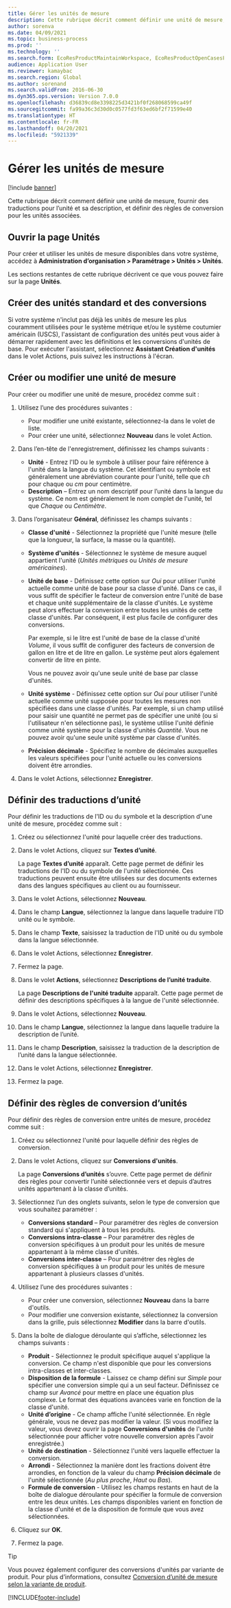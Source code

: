```yaml
---
title: Gérer les unités de mesure
description: Cette rubrique décrit comment définir une unité de mesure, fournir des traductions pour l’unité et sa description, et définir des règles de conversion pour les unités associées.
author: sorenva
ms.date: 04/09/2021
ms.topic: business-process
ms.prod: ''
ms.technology: ''
ms.search.form: EcoResProductMaintainWorkspace, EcoResProductOpenCasesFormPart, UnitOfMeasure, UnitOfMeasureReportingTranslation, UnitOfMeasureTranslation, UnitOfMeasureConversion, UnitOfMeasureConversionEditOrCreate, UnitOfMeasureLookup, UnitOfMeasureCalculator, UnitOfMeasureWizard, UnitOfMeasureLookupTest
audience: Application User
ms.reviewer: kamaybac
ms.search.region: Global
ms.author: sorenand
ms.search.validFrom: 2016-06-30
ms.dyn365.ops.version: Version 7.0.0
ms.openlocfilehash: d36839cd8e3398225d3421bf0f268068599ca49f
ms.sourcegitcommit: fa99a36c3d30d0c0577fd3f63ed6bf2f71599e40
ms.translationtype: HT
ms.contentlocale: fr-FR
ms.lasthandoff: 04/20/2021
ms.locfileid: "5921339"
---
```

# <a name="manage-units-of-measure"></a>Gérer les unités de mesure

[!include [banner](../../includes/banner.md)]

Cette rubrique décrit comment définir une unité de mesure, fournir des traductions pour l’unité et sa description, et définir des règles de conversion pour les unités associées.

## <a name="open-the-units-page"></a>Ouvrir la page Unités

Pour créer et utiliser les unités de mesure disponibles dans votre système, accédez à **Administration d’organisation \> Paramétrage \> Unités \> Unités**.

Les sections restantes de cette rubrique décrivent ce que vous pouvez faire sur la page **Unités**.

## <a name="create-standard-units-and-conversions"></a>Créer des unités standard et des conversions

Si votre système n'inclut pas déjà les unités de mesure les plus couramment utilisées pour le système métrique et/ou le système coutumier américain (USCS), l'assistant de configuration des unités peut vous aider à démarrer rapidement avec les définitions et les conversions d'unités de base. Pour exécuter l'assistant, sélectionnez **Assistant Création d'unités** dans le volet Actions, puis suivez les instructions à l'écran.

## <a name="create-or-edit-a-unit-of-measure"></a>Créer ou modifier une unité de mesure

Pour créer ou modifier une unité de mesure, procédez comme suit :

1. Utilisez l’une des procédures suivantes :

    - Pour modifier une unité existante, sélectionnez-la dans le volet de liste.
    - Pour créer une unité, sélectionnez **Nouveau** dans le volet Action.

1. Dans l’en-tête de l'enregistrement, définissez les champs suivants :

    - **Unité** - Entrez l'ID ou le symbole à utiliser pour faire référence à l'unité dans la langue du système. Cet identifiant ou symbole est généralement une abréviation courante pour l'unité, telle que *ch* pour chaque ou *cm* pour centimètre.
    - **Description** – Entrez un nom descriptif pour l’unité dans la langue du système. Ce nom est généralement le nom complet de l'unité, tel que *Chaque* ou *Centimètre*.

1. Dans l’organisateur **Général**, définissez les champs suivants :<!-- KFM: confirm this:    - **Fixed unit assignment** and **Fixed unit** – These fields have an effect only if you're using the Microsoft Retail Essentials product. If the current unit can be mapped to one of the fixed units that are used by Retail Essentials, set the **Fixed unit assignment** option to *Yes*. Then select the fixed unit in the **Fixed unit** field. -->

    - **Classe d'unité** - Sélectionnez la propriété que l'unité mesure (telle que la longueur, la surface, la masse ou la quantité).
    - **Système d'unités** - Sélectionnez le système de mesure auquel appartient l'unité (*Unités métriques* ou *Unités de mesure américaines*).
    - **Unité de base** - Définissez cette option sur *Oui* pour utiliser l'unité actuelle comme unité de base pour sa classe d'unité. Dans ce cas, il vous suffit de spécifier le facteur de conversion entre l'unité de base et chaque unité supplémentaire de la classe d'unités. Le système peut alors effectuer la conversion entre toutes les unités de cette classe d'unités. Par conséquent, il est plus facile de configurer des conversions.

        Par exemple, si le litre est l'unité de base de la classe d'unité *Volume*, il vous suffit de configurer des facteurs de conversion de gallon en litre et de litre en gallon. Le système peut alors également convertir de litre en pinte.

        Vous ne pouvez avoir qu'une seule unité de base par classe d'unités.

    - **Unité système** - Définissez cette option sur *Oui* pour utiliser l'unité actuelle comme unité supposée pour toutes les mesures non spécifiées dans une classe d'unités. Par exemple, si un champ utilisé pour saisir une quantité ne permet pas de spécifier une unité (ou si l'utilisateur n'en sélectionne pas), le système utilise l'unité définie comme unité système pour la classe d'unités *Quantité*. Vous ne pouvez avoir qu'une seule unité système par classe d'unités.
    - **Précision décimale** - Spécifiez le nombre de décimales auxquelles les valeurs spécifiées pour l'unité actuelle ou les conversions doivent être arrondies.

1. Dans le volet Actions, sélectionnez **Enregistrer**.

## <a name="define-unit-translations"></a>Définir des traductions d’unité

Pour définir les traductions de l'ID ou du symbole et la description d'une unité de mesure, procédez comme suit :

1. Créez ou sélectionnez l'unité pour laquelle créer des traductions.
1. Dans le volet Actions, cliquez sur **Textes d’unité**.

    La page **Textes d’unité** apparaît. Cette page permet de définir les traductions de l'ID ou du symbole de l'unité sélectionnée. Ces traductions peuvent ensuite être utilisées sur des documents externes dans des langues spécifiques au client ou au fournisseur.

1. Dans le volet Actions, sélectionnez **Nouveau**.
1. Dans le champ **Langue**, sélectionnez la langue dans laquelle traduire l'ID unité ou le symbole.
1. Dans le champ **Texte**, saisissez la traduction de l'ID unité ou du symbole dans la langue sélectionnée.
1. Dans le volet Actions, sélectionnez **Enregistrer**.
1. Fermez la page.
1. Dans le volet **Actions**, sélectionnez **Descriptions de l’unité traduite**.

    La page **Descriptions de l'unité traduite** apparaît. Cette page permet de définir des descriptions spécifiques à la langue de l'unité sélectionnée.

1. Dans le volet Actions, sélectionnez **Nouveau**.
1. Dans le champ **Langue**, sélectionnez la langue dans laquelle traduire la description de l’unité.
1. Dans le champ **Description**, saisissez la traduction de la description de l’unité dans la langue sélectionnée.
1. Dans le volet Actions, sélectionnez **Enregistrer**.
1. Fermez la page.

## <a name="define-unit-conversion-rules"></a>Définir des règles de conversion d’unités

Pour définir des règles de conversion entre unités de mesure, procédez comme suit :

1. Créez ou sélectionnez l'unité pour laquelle définir des règles de conversion.
1. Dans le volet Actions, cliquez sur **Conversions d'unités**.

    La page **Conversions d’unités** s’ouvre. Cette page permet de définir des règles pour convertir l’unité sélectionnée vers et depuis d’autres unités appartenant à la classe d’unités.

1. Sélectionnez l’un des onglets suivants, selon le type de conversion que vous souhaitez paramétrer :

    - **Conversions standard** – Pour paramétrer des règles de conversion standard qui s'appliquent à tous les produits.
    - **Conversions intra-classe** – Pour paramétrer des règles de conversion spécifiques à un produit pour les unités de mesure appartenant à la même classe d'unités.
    - **Conversions inter-classe** – Pour paramétrer des règles de conversion spécifiques à un produit pour les unités de mesure appartenant à plusieurs classes d'unités.

1. Utilisez l’une des procédures suivantes :

    - Pour créer une conversion, sélectionnez **Nouveau** dans la barre d'outils.
    - Pour modifier une conversion existante, sélectionnez la conversion dans la grille, puis sélectionnez **Modifier** dans la barre d'outils.

1. Dans la boîte de dialogue déroulante qui s’affiche, sélectionnez les champs suivants :

    - **Produit** - Sélectionnez le produit spécifique auquel s'applique la conversion. Ce champ n'est disponible que pour les conversions intra-classes et inter-classes.
    - **Disposition de la formule** - Laissez ce champ défini sur *Simple* pour spécifier une conversion simple qui a un seul facteur. Définissez ce champ sur *Avancé* pour mettre en place une équation plus complexe. Le format des équations avancées varie en fonction de la classe d'unité.
    - **Unité d’origine** - Ce champ affiche l'unité sélectionnée. En règle générale, vous ne devez pas modifier la valeur. (Si vous modifiez la valeur, vous devez ouvrir la page **Conversions d'unités** de l'unité sélectionnée pour afficher votre nouvelle conversion après l'avoir enregistrée.)
    - **Unité de destination** - Sélectionnez l'unité vers laquelle effectuer la conversion.
    - **Arrondi** - Sélectionnez la manière dont les fractions doivent être arrondies, en fonction de la valeur du champ **Précision décimale** de l'unité sélectionnée (*Au plus proche*, *Haut* ou *Bas*).
    - **Formule de conversion** - Utilisez les champs restants en haut de la boîte de dialogue déroulante pour spécifier la formule de conversion entre les deux unités. Les champs disponibles varient en fonction de la classe d'unité et de la disposition de formule que vous avez sélectionnées.

1. Cliquez sur **OK**.
1. Fermez la page.

> [!TIP]
> Vous pouvez également configurer des conversions d'unités par variante de produit. Pour plus d’informations, consultez [Conversion d’unité de mesure selon la variante de produit](../uom-conversion-per-product-variant.md).

[!INCLUDE[footer-include](../../../includes/footer-banner.md)]
